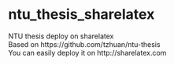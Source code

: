 # ntu_thesis_sharelatex
<div>NTU thesis deploy on sharelatex</div>
<div>Based on https://github.com/tzhuan/ntu-thesis</div>
<div>You can easily deploy it on <a>http://sharelatex.com</a></div>
